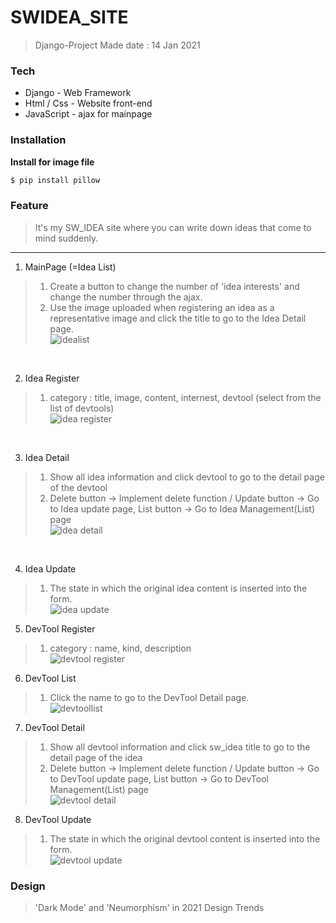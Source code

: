 # SWIDEA_SITE
> Django-Project
> Made date : 14 Jan 2021

### Tech
* Django - Web Framework
* Html / Css - Website front-end
* JavaScript - ajax for mainpage

### Installation
__Install for image file__

```sh
$ pip install pillow
```

### Feature
> It's my SW_IDEA site where you can write down ideas that come to mind suddenly.
<hr/>

1) MainPage (=Idea List)

> 1) Create a button to change the number of 'idea interests' and change the number through the ajax.<br/>
> 2) Use the image uploaded when registering an idea as a representative image and click the title to go to the Idea Detail page. <br/>
> ![idealist](https://user-images.githubusercontent.com/65646971/104522585-c1401f00-5641-11eb-935b-8fabf4f9cc69.JPG)

<br/>

2) Idea Register

> 1) category : title, image, content, internest, devtool (select from the list of devtools)<br/>
> ![idea register](https://user-images.githubusercontent.com/65646971/104524044-272ca680-5642-11eb-9fb0-12cca97d3c6f.JPG)

<br/>

3) Idea Detail

> 1) Show all idea information and click devtool to go to the detail page of the devtool<br/>
> 2) Delete button -> Implement delete function / Update button -> Go to Idea update page, List button -> Go to Idea Management(List) page <br/>
> ![idea detail](https://user-images.githubusercontent.com/65646971/104525009-a4581b80-5642-11eb-9346-49cd54b0c66b.JPG)

<br/>

4) Idea Update

> 1) The state in which the original idea content is inserted into the form.<br/>
> ![idea update](https://user-images.githubusercontent.com/65646971/104525110-d5385080-5642-11eb-9f31-bc5a85a591fe.JPG)

5) DevTool Register

> 1) category : name, kind, description<br/>
> ![devtool register](https://user-images.githubusercontent.com/65646971/104525194-fc8f1d80-5642-11eb-960a-41363408ca0c.JPG)

6) DevTool List

> 1) Click the name to go to the DevTool Detail page. <br/>
> ![devtoollist](https://user-images.githubusercontent.com/65646971/104525766-3f052a00-5644-11eb-80aa-005e0ba94dba.JPG)


7) DevTool Detail

> 1) Show all devtool information and click sw_idea title to go to the detail page of the idea<br/>
> 2) Delete button -> Implement delete function / Update button -> Go to DevTool update page, List button -> Go to DevTool Management(List) page <br/>
> ![devtool detail](https://user-images.githubusercontent.com/65646971/104525517-b1c1d580-5643-11eb-8308-a20fa8e0a631.JPG)

8) DevTool Update

> 1) The state in which the original devtool content is inserted into the form.<br/>
> ![devtool update](https://user-images.githubusercontent.com/65646971/104525435-7e7f4680-5643-11eb-8e55-d4db3dd39cf1.JPG)


### Design
> 'Dark Mode' and 'Neumorphism' in 2021 Design Trends





